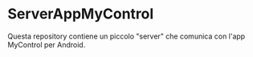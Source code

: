 # ServerAppMyControl
Questa repository contiene un piccolo "server" che comunica con l'app MyControl per Android.
